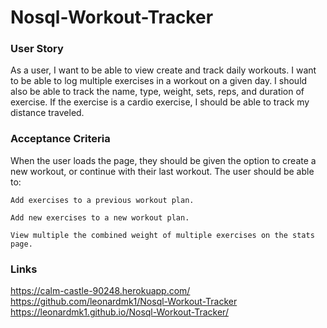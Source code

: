 # Nosql-Workout-Tracker

### User Story

As a user, I want to be able to view create and track daily workouts. I want to be able to log multiple exercises in a workout on a given day. I should also be able to track the name, type, weight, sets, reps, and duration of exercise. If the exercise is a cardio exercise, I should be able to track my distance traveled.

### Acceptance Criteria

When the user loads the page, they should be given the option to create a new workout, or continue with their last workout.
The user should be able to:

    Add exercises to a previous workout plan.

    Add new exercises to a new workout plan.

    View multiple the combined weight of multiple exercises on the stats page.

### Links

https://calm-castle-90248.herokuapp.com/
https://github.com/leonardmk1/Nosql-Workout-Tracker
https://leonardmk1.github.io/Nosql-Workout-Tracker/

